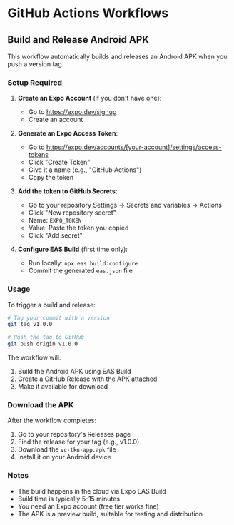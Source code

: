 # GitHub Actions Workflows

## Build and Release Android APK

This workflow automatically builds and releases an Android APK when you push a version tag.

### Setup Required

1. **Create an Expo Account** (if you don't have one):
   - Go to https://expo.dev/signup
   - Create an account

2. **Generate an Expo Access Token**:
   - Go to https://expo.dev/accounts/[your-account]/settings/access-tokens
   - Click "Create Token"
   - Give it a name (e.g., "GitHub Actions")
   - Copy the token

3. **Add the token to GitHub Secrets**:
   - Go to your repository Settings → Secrets and variables → Actions
   - Click "New repository secret"
   - Name: `EXPO_TOKEN`
   - Value: Paste the token you copied
   - Click "Add secret"

4. **Configure EAS Build** (first time only):
   - Run locally: `npx eas build:configure`
   - Commit the generated `eas.json` file

### Usage

To trigger a build and release:

```bash
# Tag your commit with a version
git tag v1.0.0

# Push the tag to GitHub
git push origin v1.0.0
```

The workflow will:
1. Build the Android APK using EAS Build
2. Create a GitHub Release with the APK attached
3. Make it available for download

### Download the APK

After the workflow completes:
1. Go to your repository's Releases page
2. Find the release for your tag (e.g., v1.0.0)
3. Download the `vc-tkn-app.apk` file
4. Install it on your Android device

### Notes

- The build happens in the cloud via Expo EAS Build
- Build time is typically 5-15 minutes
- You need an Expo account (free tier works fine)
- The APK is a preview build, suitable for testing and distribution
